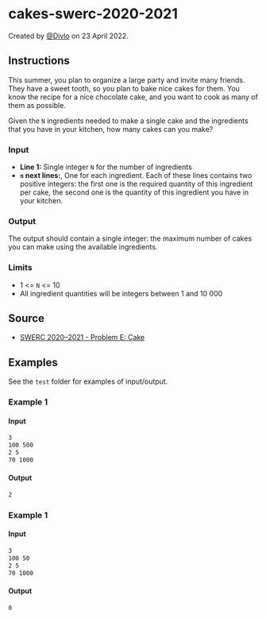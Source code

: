 # cakes-swerc-2020-2021

Created by [@Divlo](https://github.com/Divlo) on 23 April 2022.

## Instructions

This summer, you plan to organize a large party and invite many
friends. They have a sweet tooth, so you plan to bake nice cakes for them.
You know the recipe for a nice chocolate cake, and you want to cook as
many of them as possible.

Given the `N` ingredients needed to make a single cake and the
ingredients that you have in your kitchen, how many cakes can you
make?

### Input

- **Line 1:** Single integer `N` for the number of ingredients
- **`n` next lines:**, One for each ingredient. Each of these lines contains two positive integers:
the first one is the required quantity of this ingredient per cake, the second one is the quantity of
this ingredient you have in your kitchen.

### Output

The output should contain a single integer: the maximum number of cakes you can make using the
available ingredients.

### Limits

- 1 <= `N` <= 10
- All ingredient quantities will be integers between 1 and 10 000

## Source

- [SWERC 2020–2021 - Problem E: Cake](https://swerc.eu/2020/problems/)

## Examples

See the `test` folder for examples of input/output.

### Example 1

#### Input

```txt
3
100 500
2 5
70 1000
```

#### Output

```txt
2
```

### Example 1

#### Input

```txt
3
100 50
2 5
70 1000
```

#### Output

```txt
0
```
